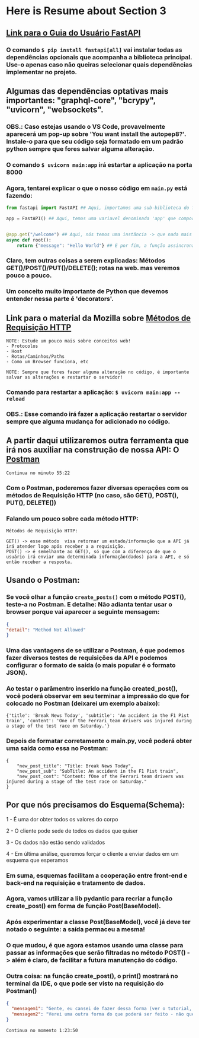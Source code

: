 # Here is Resume about Section 3

## [Link para o Guia do Usuário FastAPI](https://fastapi.tiangolo.com/tutorial/)

### O comando `$ pip install fastapi[all]` vai instalar todas as dependências opcionais que acompanha a biblioteca principal. Use-o apenas caso não queiras selecionar quais dependências implementar no projeto.

## Algumas das dependências optativas mais importantes: "graphql-core", "bcrypy", "uvicorn", "websockets".

### OBS.: Caso estejas usando o VS Code, provavelmente aparecerá um pop-up sobre 'You want install the autopep8?'. Instale-o para que seu código seja formatado em um padrão python sempre que fores salvar alguma alteração.

### O comando `$ uvicorn main:app` irá estartar a aplicação na porta 8000

### Agora, tentarei explicar o que o nosso código em `main.py` está fazendo:

```python
from fastapi import FastAPI ## Aqui, importamos uma sub-biblioteca do fastapi: a FastAPI -> que usamos para disponibilizar os métodos que usaremos a seguir.

app = FastAPI() ## Aqui, temos uma variavel denominada 'app' que comportará t0d0 o conteudo da sub-lib.


@app.get("/welcome") ## Aqui, nós temos uma instância -> que nada mais é do que um método que usamos para determinar uma rota.
async def root():
    return {"message": "Hello World"} ## E por fim, a função assincrona irá retornar uma mensagem dizendo "Hello World"
```

### Claro, tem outras coisas a serem explicadas: Métodos GET()/POST()/PUT()/DELETE(); rotas na web. mas veremos pouco a pouco.

### Um conceito muito importante de Python que devemos entender nessa parte é 'decorators'.

## Link para o material da Mozilla sobre [Métodos de Requisição HTTP](https://developer.mozilla.org/en-US/docs/Web/HTTP/Methods)

```
NOTE: Estude um pouco mais sobre conceitos web!
- Protocolos
- Host
- Rotas/Caminhos/Paths
- Como um Browser funciona, etc
```

`NOTE: Sempre que fores fazer alguma alteração no código, é importante salvar as alterações e restartar o servidor!`

### Comando para restartar a aplicação: `$ uvicorn main:app --reload`

### OBS.: Esse comando irá fazer a aplicação restartar o servidor sempre que alguma mudança for adicionado no código. 

## A partir daqui utilizaremos outra ferramenta que irá nos auxiliar na construção de nossa API: O [Postman](https://www.postman.com/downloads/)

`Continua no minuto 55:22`

### Com o Postman, poderemos fazer diversas operações com os métodos de Requisição HTTP (no caso, são GET(), POST(), PUT(), DELETE())

### Falando um pouco sobre cada método HTTP:

```
Métodos de Requisição HTTP:

GET() -> esse método  visa retornar um estado/informação que a API já irá atender logo após receber a a requisição.
POST() -> é semelhante ao GET(), só que com a diferença de que o usuário irá enviar uma determinada informação(dados) para a API, e só então receber a resposta.
```

## Usando o Postman:

### Se você olhar a função `create_posts()` com o método POST(), teste-a no Postman. E detalhe: Não adianta tentar usar o browser porque vai aparecer a seguinte mensagem:

```json
{
"detail": "Method Not Allowed"
}
```

### Uma das vantagens de se utilizar o Postman, é que podemos fazer diversos testes de requisições da API e podemos configurar o formato de saída (o mais popular é o formato JSON).

### Ao testar o parâmentro inserido na função created_post(), você poderá observar em seu terminar a impressão do que for colocado no Postman (deixarei um exemplo abaixo):

```
{'title': 'Break News Today', 'subtitle': 'An accident in the F1 Pist train', 'content': 'One of the Ferrari team drivers was injured during a stage of the test race on Saturday.'}
```

### Depois de formatar corretamente o main.py, você poderá obter uma saída como essa no Postman:

```
{
    "new_post_title": "Title: Break News Today",
    "new_post_sub": "SubTitle: An accident in the F1 Pist train",
    "new_post_cont": "Content: fOne of the Ferrari team drivers was injured during a stage of the test race on Saturday."
}
```

## Por que nós precisamos do Esquema(Schema):

1 - É uma dor obter todos os valores do corpo

2 - O cliente pode sede de todos os dados que quiser

3 - Os dados não estão sendo validados

4 - Em última análise, queremos forçar o cliente a enviar dados em um esquema que esperamos

### Em suma, esquemas facilitam a cooperação entre front-end e back-end na requisição e tratamento de dados.

### Agora, vamos utilizar a lib pydantic para recriar a função create_post() em forma de função Post(BaseModel).

### Após experimentar a classe Post(BaseModel), você já deve ter notado o seguinte: a saída permaceu a mesma!

### O que mudou, é que agora estamos usando uma classe para passar as informações que serão filtradas no método POST() -> além é claro, de facilitar a futura manutenção do código.

### Outra coisa: na função create_post(), o print() mostrará no terminal da IDE, o que pode ser visto na requisição do Postman()

```json
{
  "mensagem1": "Gente, eu cansei de fazer dessa forma (ver o tutorial, tentar traduzir o que foi dito e explicar o código). Isso demora muito para ser feito",
  "mensagem2": "Verei uma outra forma do que poderá ser feito - não quero desperdiçar esse trabalho! Mas quero concluir ele o quanto antes."
}
```

`Continua no momento 1:23:50`
